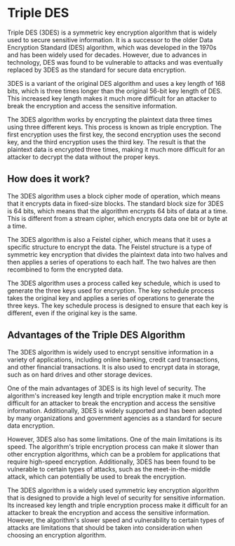 # Triple DES

Triple DES (3DES) is a symmetric key encryption algorithm that is widely used to secure sensitive information. It is a successor to the older Data Encryption Standard (DES) algorithm, which was developed in the 1970s and has been widely used for decades. However, due to advances in technology, DES was found to be vulnerable to attacks and was eventually replaced by 3DES as the standard for secure data encryption.

3DES is a variant of the original DES algorithm and uses a key length of 168 bits, which is three times longer than the original 56-bit key length of DES. This increased key length makes it much more difficult for an attacker to break the encryption and access the sensitive information.

The 3DES algorithm works by encrypting the plaintext data three times using three different keys. This process is known as triple encryption. The first encryption uses the first key, the second encryption uses the second key, and the third encryption uses the third key. The result is that the plaintext data is encrypted three times, making it much more difficult for an attacker to decrypt the data without the proper keys.

## How does it work?

The 3DES algorithm uses a block cipher mode of operation, which means that it encrypts data in fixed-size blocks. The standard block size for 3DES is 64 bits, which means that the algorithm encrypts 64 bits of data at a time. This is different from a stream cipher, which encrypts data one bit or byte at a time.

The 3DES algorithm is also a Feistel cipher, which means that it uses a specific structure to encrypt the data. The Feistel structure is a type of symmetric key encryption that divides the plaintext data into two halves and then applies a series of operations to each half. The two halves are then recombined to form the encrypted data.

The 3DES algorithm uses a process called key schedule, which is used to generate the three keys used for encryption. The key schedule process takes the original key and applies a series of operations to generate the three keys. The key schedule process is designed to ensure that each key is different, even if the original key is the same.

## Advantages of the Triple DES Algorithm

The 3DES algorithm is widely used to encrypt sensitive information in a variety of applications, including online banking, credit card transactions, and other financial transactions. It is also used to encrypt data in storage, such as on hard drives and other storage devices.

One of the main advantages of 3DES is its high level of security. The algorithm's increased key length and triple encryption make it much more difficult for an attacker to break the encryption and access the sensitive information. Additionally, 3DES is widely supported and has been adopted by many organizations and government agencies as a standard for secure data encryption.

However, 3DES also has some limitations. One of the main limitations is its speed. The algorithm's triple encryption process can make it slower than other encryption algorithms, which can be a problem for applications that require high-speed encryption. Additionally, 3DES has been found to be vulnerable to certain types of attacks, such as the meet-in-the-middle attack, which can potentially be used to break the encryption.

The 3DES algorithm is a widely used symmetric key encryption algorithm that is designed to provide a high level of security for sensitive information. Its increased key length and triple encryption process make it difficult for an attacker to break the encryption and access the sensitive information. However, the algorithm's slower speed and vulnerability to certain types of attacks are limitations that should be taken into consideration when choosing an encryption algorithm.